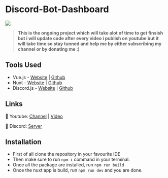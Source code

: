 # Discord-Bot-Dashboard
![](https://cdn.discordapp.com/attachments/591157769181069332/810188034300706817/20210213_220553.jpg)
> **This is the ongoing project which will take alot of time to get finsish but i will update code after every video i publish on youtube but it will take time so stay tunned and help me by either subscribing my channel or by donating me :)**


## Tools Used
- Vue.js -  [Website](https://vuejs.org/) | [Github](https://github.com/vuejs/vue)
- Nuxt - [Website](https://nuxtjs.org/) | [Github](https://github.com/nuxt/nuxt.js)
- Discord.js - [Website](https://discord.js.org/#/) | [Github](https://github.com/discordjs/discord.js)


## Links
🔮 Youtube: [Channel](https://www.youtube.com/channel/UClAFgotVhZ1DGvN57EMY7fA) | [Video](s)

🌸 Discord: [Server](https://withwin.in/dbd)


## Installation

 - First of all clone the repository in your favourite IDE
 - Then make sure to run `npm i` command in your terminal.
 - Once all the package are installed, run `npm run build`
 - Once the nuxt app is build, run `npm run dev` and you are done.
